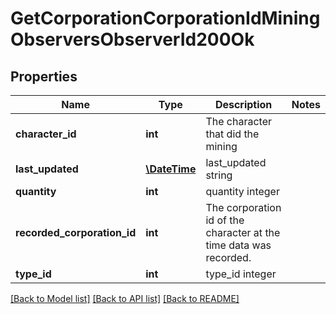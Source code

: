 # GetCorporationCorporationIdMiningObserversObserverId200Ok

## Properties
Name | Type | Description | Notes
------------ | ------------- | ------------- | -------------
**character_id** | **int** | The character that did the mining | 
**last_updated** | [**\DateTime**](\DateTime.md) | last_updated string | 
**quantity** | **int** | quantity integer | 
**recorded_corporation_id** | **int** | The corporation id of the character at the time data was recorded. | 
**type_id** | **int** | type_id integer | 

[[Back to Model list]](../../README.md#documentation-for-models) [[Back to API list]](../../README.md#documentation-for-api-endpoints) [[Back to README]](../../README.md)

